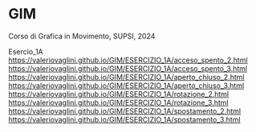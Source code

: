 # GIM
Corso di Grafica in Movimento, SUPSI, 2024

Esercio_1A
https://valeriovaglini.github.io/GIM/ESERCIZIO_1A/acceso_spento_2.html
https://valeriovaglini.github.io/GIM/ESERCIZIO_1A/acceso_spento_3.html
https://valeriovaglini.github.io/GIM/ESERCIZIO_1A/aperto_chiuso_2.html
https://valeriovaglini.github.io/GIM/ESERCIZIO_1A/aperto_chiuso_3.html
https://valeriovaglini.github.io/GIM/ESERCIZIO_1A/rotazione_2.html
https://valeriovaglini.github.io/GIM/ESERCIZIO_1A/rotazione_3.html
https://valeriovaglini.github.io/GIM/ESERCIZIO_1A/spostamento_2.html
https://valeriovaglini.github.io/GIM/ESERCIZIO_1A/spostamento_3.html